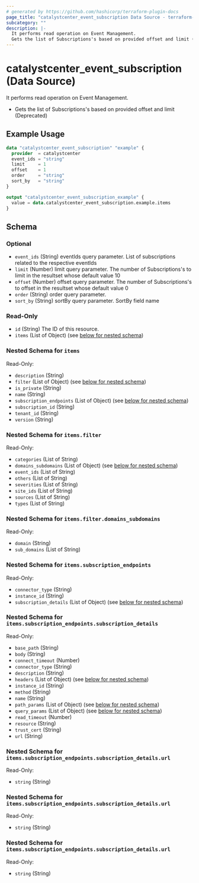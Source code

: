 ```yaml
---
# generated by https://github.com/hashicorp/terraform-plugin-docs
page_title: "catalystcenter_event_subscription Data Source - terraform-provider-catalystcenter"
subcategory: ""
description: |-
  It performs read operation on Event Management.
  Gets the list of Subscriptions's based on provided offset and limit (Deprecated)
---
```


# catalystcenter_event_subscription (Data Source)

It performs read operation on Event Management.

- Gets the list of Subscriptions's based on provided offset and limit (Deprecated)

## Example Usage

```terraform
data "catalystcenter_event_subscription" "example" {
  provider  = catalystcenter
  event_ids = "string"
  limit     = 1
  offset    = 1
  order     = "string"
  sort_by   = "string"
}

output "catalystcenter_event_subscription_example" {
  value = data.catalystcenter_event_subscription.example.items
}
```

<!-- schema generated by tfplugindocs -->
## Schema

### Optional

- `event_ids` (String) eventIds query parameter. List of subscriptions related to the respective eventIds
- `limit` (Number) limit query parameter. The number of Subscriptions's to limit in the resultset whose default value 10
- `offset` (Number) offset query parameter. The number of Subscriptions's to offset in the resultset whose default value 0
- `order` (String) order query parameter.
- `sort_by` (String) sortBy query parameter. SortBy field name

### Read-Only

- `id` (String) The ID of this resource.
- `items` (List of Object) (see [below for nested schema](#nestedatt--items))

<a id="nestedatt--items"></a>
### Nested Schema for `items`

Read-Only:

- `description` (String)
- `filter` (List of Object) (see [below for nested schema](#nestedobjatt--items--filter))
- `is_private` (String)
- `name` (String)
- `subscription_endpoints` (List of Object) (see [below for nested schema](#nestedobjatt--items--subscription_endpoints))
- `subscription_id` (String)
- `tenant_id` (String)
- `version` (String)

<a id="nestedobjatt--items--filter"></a>
### Nested Schema for `items.filter`

Read-Only:

- `categories` (List of String)
- `domains_subdomains` (List of Object) (see [below for nested schema](#nestedobjatt--items--filter--domains_subdomains))
- `event_ids` (List of String)
- `others` (List of String)
- `severities` (List of String)
- `site_ids` (List of String)
- `sources` (List of String)
- `types` (List of String)

<a id="nestedobjatt--items--filter--domains_subdomains"></a>
### Nested Schema for `items.filter.domains_subdomains`

Read-Only:

- `domain` (String)
- `sub_domains` (List of String)



<a id="nestedobjatt--items--subscription_endpoints"></a>
### Nested Schema for `items.subscription_endpoints`

Read-Only:

- `connector_type` (String)
- `instance_id` (String)
- `subscription_details` (List of Object) (see [below for nested schema](#nestedobjatt--items--subscription_endpoints--subscription_details))

<a id="nestedobjatt--items--subscription_endpoints--subscription_details"></a>
### Nested Schema for `items.subscription_endpoints.subscription_details`

Read-Only:

- `base_path` (String)
- `body` (String)
- `connect_timeout` (Number)
- `connector_type` (String)
- `description` (String)
- `headers` (List of Object) (see [below for nested schema](#nestedobjatt--items--subscription_endpoints--subscription_details--headers))
- `instance_id` (String)
- `method` (String)
- `name` (String)
- `path_params` (List of Object) (see [below for nested schema](#nestedobjatt--items--subscription_endpoints--subscription_details--path_params))
- `query_params` (List of Object) (see [below for nested schema](#nestedobjatt--items--subscription_endpoints--subscription_details--query_params))
- `read_timeout` (Number)
- `resource` (String)
- `trust_cert` (String)
- `url` (String)

<a id="nestedobjatt--items--subscription_endpoints--subscription_details--headers"></a>
### Nested Schema for `items.subscription_endpoints.subscription_details.url`

Read-Only:

- `string` (String)


<a id="nestedobjatt--items--subscription_endpoints--subscription_details--path_params"></a>
### Nested Schema for `items.subscription_endpoints.subscription_details.url`

Read-Only:

- `string` (String)


<a id="nestedobjatt--items--subscription_endpoints--subscription_details--query_params"></a>
### Nested Schema for `items.subscription_endpoints.subscription_details.url`

Read-Only:

- `string` (String)

